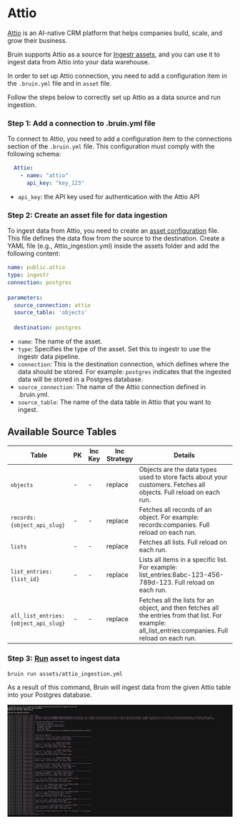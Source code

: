 # Attio
[Attio](https://attio.com/) is an AI-native CRM platform that helps companies build, scale, and grow their business.

Bruin supports Attio as a source for [Ingestr assets](/assets/ingestr), and you can use it to ingest data from Attio into your data warehouse.

In order to set up Attio connection, you need to add a configuration item in the `.bruin.yml` file and in `asset` file.

Follow the steps below to correctly set up Attio as a data source and run ingestion.

### Step 1: Add a connection to .bruin.yml file
To connect to Attio, you need to add a configuration item to the connections section of the `.bruin.yml` file. This configuration must comply with the following schema:

```yaml
  Attio:
    - name: "attio"
      api_key: "key_123"
```
- `api_key`: the API key used for authentication with the Attio API

### Step 2: Create an asset file for data ingestion
To ingest data from Attio, you need to create an [asset configuration](/assets/ingestr#asset-structure) file. This file defines the data flow from the source to the destination. Create a YAML file (e.g., Attio_ingestion.yml) inside the assets folder and add the following content:

```yaml
name: public.attio
type: ingestr
connection: postgres

parameters:
  source_connection: attio
  source_table: 'objects'

  destination: postgres
```

- `name`: The name of the asset.
- `type`: Specifies the type of the asset. Set this to ingestr to use the ingestr data pipeline.
- `connection`: This is the destination connection, which defines where the data should be stored. For example: `postgres` indicates that the ingested data will be stored in a Postgres database.
- `source_connection`: The name of the Attio connection defined in .bruin.yml.
- `source_table`: The name of the data table in Attio that you want to ingest.

## Available Source Tables

| Table | PK | Inc Key | Inc Strategy | Details |
| ----- | -- | ------- | ------------ | ------- |
| `objects` | - | - | replace | Objects are the data types used to store facts about your customers. Fetches all objects. Full reload on each run. |
| `records:{object_api_slug}` | - | - | replace | Fetches all records of an object. For example: records:companies. Full reload on each run. |
| `lists` | - | - | replace | Fetches all lists. Full reload on each run. |
| `list_entries:{list_id}` | - | - | replace | Lists all items in a specific list. For example: list_entries:8abc-123-456-789d-123. Full reload on each run. |
| `all_list_entries:{object_api_slug}` | - | - | replace | Fetches all the lists for an object, and then fetches all the entries from that list. For example: all_list_entries:companies. Full reload on each run. |

### Step 3: [Run](/commands/run) asset to ingest data
```     
bruin run assets/attio_ingestion.yml
```
As a result of this command, Bruin will ingest data from the given Attio table into your Postgres database.

<img alt="Pipedrive" src="./media/attio_ingestion.png">

